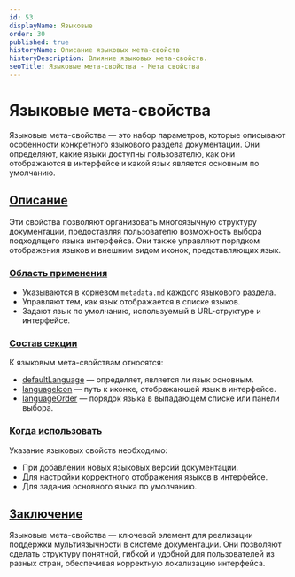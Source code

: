 ```yaml
---
id: 53
displayName: Языковые
order: 30
published: true
historyName: Описание языковых мета-свойств
historyDescription: Влияние языковых мета-свойств.
seoTitle: Языковые мета-свойства - Мета свойства
---
```


# Языковые мета-свойства

Языковые мета-свойства — это набор параметров, которые описывают особенности конкретного языкового раздела документации.
Они определяют, какие языки доступны пользователю, как они отображаются в интерфейсе и какой язык является основным по умолчанию.

## [Описание](description)

Эти свойства позволяют организовать многоязычную структуру документации, предоставляя пользователю возможность выбора
подходящего языка интерфейса. Они также управляют порядком отображения языков и внешним видом иконок, представляющих язык.


### [Область применения](usage)

- Указываются в корневом `metadata.md` каждого языкового раздела.
- Управляют тем, как язык отображается в списке языков.
- Задают язык по умолчанию, используемый в URL-структуре и интерфейсе.


### [Состав секции](section-content)

К языковым мета-свойствам относятся:

- [defaultLanguage]([50]) — определяет, является ли язык основным.
- [languageIcon]([51]) — путь к иконке, отображающей язык в интерфейсе.
- [languageOrder]([52]) — порядок языка в выпадающем списке или панели выбора.


### [Когда использовать](when-to-use)

Указание языковых свойств необходимо:

- При добавлении новых языковых версий документации.
- Для настройки корректного отображения языков в интерфейсе.
- Для задания основного языка по умолчанию.


## [Заключение](conclusion)

Языковые мета-свойства — ключевой элемент для реализации поддержки мультиязычности в системе документации. Они позволяют
сделать структуру понятной, гибкой и удобной для пользователей из разных стран, обеспечивая корректную локализацию интерфейса.

